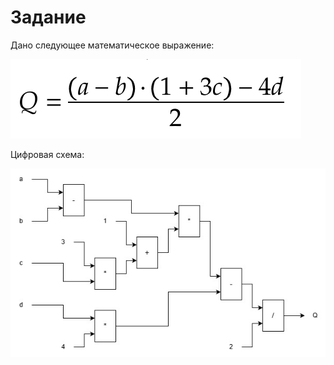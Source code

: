 # Задание

Дано следующее математическое выражение:

![alt text](image.png)

Цифровая схема:

![alt text](formula.jpg)